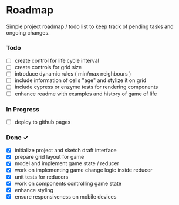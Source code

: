 # Roadmap

Simple project roadmap / todo list to keep track of pending tasks and ongoing changes.

### Todo

- [ ] create control for life cycle interval
- [ ] create controls for grid size
- [ ] introduce dynamic rules ( min/max neighbours )
- [ ] include information of cells "age" and stylize it on grid
- [ ] include cypress or enzyme tests for rendering components
- [ ] enhance readme with examples and history of game of life

### In Progress

- [ ] deploy to github pages

### Done ✓

- [x] initialize project and sketch draft interface
- [x] prepare grid layout for game
- [x] model and implement game state / reducer
- [x] work on implementing game change logic inside reducer
- [x] unit tests for reducers
- [x] work on components controlling game state
- [x] enhance styling
- [x] ensure responsiveness on mobile devices

